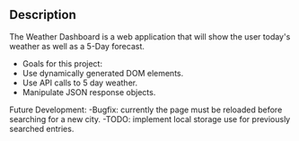 # <Weather Dashboard>

## Description

The Weather Dashboard is a web application that will show the user today's weather as well as a 5-Day forecast.

- Goals for this project:
- Use dynamically generated DOM elements.
- Use API calls to 5 day weather.
- Manipulate JSON response objects.

Future Development:
-Bugfix: currently the page must be reloaded before searching for a new city.
-TODO: implement local storage use for previously searched entries.
